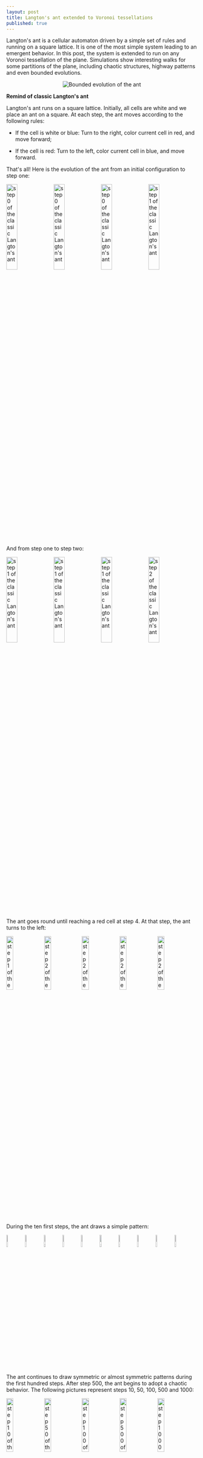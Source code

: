 ```yaml
---
layout: post
title: Langton's ant extended to Voronoi tessellations
published: true
---
```


Langton's ant is a cellular automaton driven by a simple set of rules and running on a square lattice. It is one of the most simple system leading to an emergent behavior. In this post, the system is extended to run on any Voronoi tessellation of the plane. Simulations show interesting walks for some partitions of the plane, including chaotic structures, highway patterns and even bounded evolutions.

<center><img src="../images/2016-12-11-Langton-Voronoi/intro.png" alt="Bounded evolution of the ant"/></center>




**Remind of classic Langton's ant**

Langton's ant runs on a square lattice. Initially, all cells are white and we place an ant on a square. At each step, the ant moves according to the following rules:

* If the cell is white or blue: Turn to the right, color current cell in red, and move forward;

* If the cell is red: Turn to the left, color current cell in blue, and move forward.

That's all! 
Here is the evolution of the ant from an initial configuration to step one:

<img src="../images/2016-12-11-Langton-Voronoi/with_ant/iter_0_0.png" alt="step 0 of the classic Langton's ant" width="24%"/>
<img src="../images/2016-12-11-Langton-Voronoi/with_ant/iter_0_1.png" alt="step 0 of the classic Langton's ant" width="24%"/>
<img src="../images/2016-12-11-Langton-Voronoi/with_ant/iter_0_2.png" alt="step 0 of the classic Langton's ant" width="24%"/>
<img src="../images/2016-12-11-Langton-Voronoi/with_ant/iter_1_0.png" alt="step 1 of the classic Langton's ant" width="24%"/>

And from step one to step two:

<img src="../images/2016-12-11-Langton-Voronoi/with_ant/iter_1_0.png" alt="step 1 of the classic Langton's ant" width="24%"/>
<img src="../images/2016-12-11-Langton-Voronoi/with_ant/iter_1_1.png" alt="step 1 of the classic Langton's ant" width="24%"/>
<img src="../images/2016-12-11-Langton-Voronoi/with_ant/iter_1_2.png" alt="step 1 of the classic Langton's ant" width="24%"/>
<img src="../images/2016-12-11-Langton-Voronoi/with_ant/iter_2_0.png" alt="step 2 of the classic Langton's ant" width="24%"/>

The ant goes round until reaching a red cell at step 4. At that step, the ant turns to the left:

<img src="../images/2016-12-11-Langton-Voronoi/with_ant/iter_1_0.png" alt="step 1 of the classic Langton's ant" width="19%"/>
<img src="../images/2016-12-11-Langton-Voronoi/with_ant/iter_2_0.png" alt="step 2 of the classic Langton's ant" width="19%"/>
<img src="../images/2016-12-11-Langton-Voronoi/with_ant/iter_3_0.png" alt="step 2 of the classic Langton's ant" width="19%"/>
<img src="../images/2016-12-11-Langton-Voronoi/with_ant/iter_4_0.png" alt="step 2 of the classic Langton's ant" width="19%"/>
<img src="../images/2016-12-11-Langton-Voronoi/with_ant/iter_5_0.png" alt="step 2 of the classic Langton's ant" width="19%"/>

During the ten first steps, the ant draws a simple pattern: 

<img src="../images/2016-12-11-Langton-Voronoi/classic/iter_1.png" alt="step 1 of the classic Langton's ant" width="9%"/>
<img src="../images/2016-12-11-Langton-Voronoi/classic/iter_2.png" alt="step 2 of the classic Langton's ant" width="9%"/>
<img src="../images/2016-12-11-Langton-Voronoi/classic/iter_3.png" alt="step 3 of the classic Langton's ant" width="9%"/>
<img src="../images/2016-12-11-Langton-Voronoi/classic/iter_4.png" alt="step 4 of the classic Langton's ant" width="9%"/>
<img src="../images/2016-12-11-Langton-Voronoi/classic/iter_5.png" alt="step 5 of the classic Langton's ant" width="9%"/>
<img src="../images/2016-12-11-Langton-Voronoi/classic/iter_6.png" alt="step 6 of the classic Langton's ant" width="9%"/>
<img src="../images/2016-12-11-Langton-Voronoi/classic/iter_7.png" alt="step 7 of the classic Langton's ant" width="9%"/>
<img src="../images/2016-12-11-Langton-Voronoi/classic/iter_8.png" alt="step 8 of the classic Langton's ant" width="9%"/>
<img src="../images/2016-12-11-Langton-Voronoi/classic/iter_9.png" alt="step 9 of the classic Langton's ant" width="9%"/>
<img src="../images/2016-12-11-Langton-Voronoi/classic/iter_10.png" alt="step 10 of the classic Langton's ant" width="9%"/>

The ant continues to draw symmetric or almost symmetric patterns during the first hundred steps. After step 500, the ant begins to adopt a chaotic behavior. The following pictures represent steps 10, 50, 100, 500 and 1000:

<img src="../images/2016-12-11-Langton-Voronoi/classic/iter_10_smaller.png" alt="step 10 of the classic Langton's ant" width="19%"/>
<img src="../images/2016-12-11-Langton-Voronoi/classic/iter_50.png" alt="step 50 of the classic Langton's ant" width="19%"/>
<img src="../images/2016-12-11-Langton-Voronoi/classic/iter_100.png" alt="step 100 of the classic Langton's ant" width="19%"/>
<img src="../images/2016-12-11-Langton-Voronoi/classic/iter_500.png" alt="step 500 of the classic Langton's ant" width="19%"/>
<img src="../images/2016-12-11-Langton-Voronoi/classic/iter_1000.png" alt="step 1000 of the classic Langton's ant" width="19%"/>

This chaotic behavior continues during ten thousand steps. After that, the ant starts building a regular pattern of 104 steps called "highway" and walking to infinity. The following pictures represent steps 1000, 5000, 10000 and 11565:

<img src="../images/2016-12-11-Langton-Voronoi/classic/iter_1000_smaller.png" alt="step 1000 of the classic Langton's ant" width="24%"/>
<img src="../images/2016-12-11-Langton-Voronoi/classic/iter_5000.png" alt="step 5000 of the classic Langton's ant" width="24%"/>
<img src="../images/2016-12-11-Langton-Voronoi/classic/iter_10000.png" alt="step 10000 of the classic Langton's ant" width="24%"/>
<img src="../images/2016-12-11-Langton-Voronoi/classic/iter_11566.png" alt="step 11565 of the classic Langton's ant" width="24%"/>

**Extension to Voronoi tesselations**

Given a finite set of points of the plane, we apply a <a href="https://en.wikipedia.org/wiki/Voronoi_diagram" target="_blank">Voronoi teselation</a> with Euclidian distance. We obtain a partition of this plane into convex polygonal cells.

Each cell can have a more than four edges, which means more possible directions. We define the following ones: backward (B), starboard (S), right (R), forward (F), left (L), and port (P). When the cell is a pentagon or an octagon, we obtain respectively:

&nbsp;&nbsp;&nbsp;&nbsp;&nbsp;&nbsp;&nbsp;&nbsp;&nbsp;&nbsp;&nbsp;
<img src="../images/2016-12-11-Langton-Voronoi/ink/5.svg" alt="Rule explanations on a pentagon" width="35%"/>
&nbsp;&nbsp;&nbsp;&nbsp;&nbsp;&nbsp;&nbsp;&nbsp;&nbsp;&nbsp;&nbsp;
&nbsp;&nbsp;&nbsp;&nbsp;&nbsp;&nbsp;
<img src="../images/2016-12-11-Langton-Voronoi/ink/8.svg" alt="Rule explanations on an octagon" width="35%"/>

Here is the definition for a general polygon. Given previous cell and current cell, we obtain the direction of the ant (red arrow) and of the last edge crossed (bold edge). Relative to this direction, we number edges from 1 to E (where E is the number of edges of the current cell). B is edge 1; S is edge 2; R is the median edge minus one; F is only defined for even polygons and is the median edge; L is the median edge plus one; P is the last edge. 



For example, each cell of the classic Langton's ant is driven by alterning "going right" (R) and "going left" (L). We summarize this scheme using the word RL. Note that in this case, since each cell has four edges, the rules SP, RL, SR and SL are all identical.




**Nine trajectories for each rule**

For each simulation of a trajectory, we sample 5000 points in a unit square from uniform distribution; Obtain a Voronoi tessellation from them; Define an initial configuration of the ant; And compute evolution during 1000 steps (or until reaching a border of the area).

We plot 9 pictures for each rule SP, RL, SR and SL. Each picture represents the state after the evolution. Those pictures help to understand the different kind of behavior of the ant.

*Evolution with SP rule*

The ant circles forward and draws snake patterns. Cells where the ant has traveled are all in blue, except for the initial cell and for the last cells.

<img src="../images/2016-12-11-Langton-Voronoi/SP/5000_seed_10_1000.png" alt="1000 iterations with SP rule" width="32%"/>
<img src="../images/2016-12-11-Langton-Voronoi/SP/5000_seed_11_1000.png" alt="1000 iterations with SP rule" width="32%"/>
<img src="../images/2016-12-11-Langton-Voronoi/SP/5000_seed_23_1000.png" alt="1000 iterations with SP rule" width="32%"/>

<img src="../images/2016-12-11-Langton-Voronoi/SP/5000_seed_67_1000.png" alt="1000 iterations with SP rule" width="32%"/>
<img src="../images/2016-12-11-Langton-Voronoi/SP/5000_seed_57_1000.png" alt="1000 iterations with SP rule" width="32%"/>
<img src="../images/2016-12-11-Langton-Voronoi/SP/5000_seed_70_390.png" alt="1000 iterations with SP rule" width="32%"/>

<img src="../images/2016-12-11-Langton-Voronoi/SP/5000_seed_94_1000.png" alt="1000 iterations with SP rule" width="32%"/>
<img src="../images/2016-12-11-Langton-Voronoi/SP/5000_seed_88_1000.png" alt="1000 iterations with SP rule" width="32%"/>
<img src="../images/2016-12-11-Langton-Voronoi/SP/5000_seed_80_1000.png" alt="1000 iterations with SP rule" width="32%"/>

*Evolution with RL rule*

The ant initially makes circles and builds complex patterns (in red), before to backtrack a large part of the trajectory (in blue). This is caused by the symmetry between direction R and L, and can be shown through the large areas in red and blue.

<img src="../images/2016-12-11-Langton-Voronoi/RL/5000_seed_11_1000.png" alt="1000 iterations with RL rule" width="32%"/>
<img src="../images/2016-12-11-Langton-Voronoi/RL/5000_seed_12_1000.png" alt="1000 iterations with RL rule" width="32%"/>
<img src="../images/2016-12-11-Langton-Voronoi/RL/5000_seed_23_1000.png" alt="1000 iterations with RL rule" width="32%"/>

<img src="../images/2016-12-11-Langton-Voronoi/RL/5000_seed_66_1000.png" alt="1000 iterations with RL rule" width="32%"/>
<img src="../images/2016-12-11-Langton-Voronoi/RL/5000_seed_100_1000.png" alt="1000 iterations with RL rule" width="32%"/>
<img src="../images/2016-12-11-Langton-Voronoi/RL/5000_seed_67_1000.png" alt="1000 iterations with RL rule" width="32%"/>

<img src="../images/2016-12-11-Langton-Voronoi/RL/5000_seed_69_1000.png" alt="1000 iterations with RL rule" width="32%"/>
<img src="../images/2016-12-11-Langton-Voronoi/RL/5000_seed_72_1000.png" alt="1000 iterations with RL rule" width="32%"/>
<img src="../images/2016-12-11-Langton-Voronoi/RL/5000_seed_81_1000.png" alt="1000 iterations with RL rule" width="32%"/>

*Evolution with SR rule*

The ant really wants to turn to starboard, but makes a lot of chaotic circles, generally in an increasing area.

<img src="../images/2016-12-11-Langton-Voronoi/SR/5000_seed_7_1000.png" alt="1000 iterations with SR rule" width="32%"/>
<img src="../images/2016-12-11-Langton-Voronoi/SR/5000_seed_14_1000.png" alt="1000 iterations with SR rule" width="32%"/>
<img src="../images/2016-12-11-Langton-Voronoi/SR/5000_seed_27_1000.png" alt="1000 iterations with SR rule" width="32%"/>

<img src="../images/2016-12-11-Langton-Voronoi/SR/5000_seed_33_1000.png" alt="1000 iterations with SR rule" width="32%"/>
<img src="../images/2016-12-11-Langton-Voronoi/SR/5000_seed_57_1000.png" alt="1000 iterations with SR rule" width="32%"/>
<img src="../images/2016-12-11-Langton-Voronoi/SR/5000_seed_83_1000.png" alt="1000 iterations with SR rule" width="32%"/>

<img src="../images/2016-12-11-Langton-Voronoi/SR/5000_seed_84_1000.png" alt="1000 iterations with SR rule" width="32%"/>
<img src="../images/2016-12-11-Langton-Voronoi/SR/5000_seed_38_1000.png" alt="1000 iterations with SR rule" width="32%"/>
<img src="../images/2016-12-11-Langton-Voronoi/SR/5000_seed_96_1000.png" alt="1000 iterations with SR rule" width="32%"/>

*Evolution with SL rule*

The rule is asymmetric but keeps balance between moving to the left and to the right. Pictures show chaotic trajectories.

<img src="../images/2016-12-11-Langton-Voronoi/SL/5000_seed_1_1000.png" alt="1000 iterations with SL rule" width="32%"/>
<img src="../images/2016-12-11-Langton-Voronoi/SL/5000_seed_2_1000.png" alt="1000 iterations with SL rule" width="32%"/>
<img src="../images/2016-12-11-Langton-Voronoi/SL/5000_seed_3_1000.png" alt="1000 iterations with SL rule" width="32%"/>

<img src="../images/2016-12-11-Langton-Voronoi/SL/5000_seed_10_1000.png" alt="1000 iterations with SL rule" width="32%"/>
<img src="../images/2016-12-11-Langton-Voronoi/SL/5000_seed_14_1000.png" alt="1000 iterations with SL rule" width="32%"/>
<img src="../images/2016-12-11-Langton-Voronoi/SL/5000_seed_23_1000.png" alt="1000 iterations with SL rule" width="32%"/>

<img src="../images/2016-12-11-Langton-Voronoi/SL/5000_seed_72_1000.png" alt="1000 iterations with SL rule" width="32%"/>
<img src="../images/2016-12-11-Langton-Voronoi/SL/5000_seed_94_1000.png" alt="1000 iterations with SL rule" width="32%"/>
<img src="../images/2016-12-11-Langton-Voronoi/SL/5000_seed_95_1000.png" alt="1000 iterations with SL rule" width="32%"/>

**Nine trajectories for each rule with translated tesselations**

To simulate regular tilings, we sample a limited number of points in a unit square, translate these points in all directions, and obtain a Voronoi tessellation from them. Then we proceed as in the last section. Trajectories exhibit three kinds of behavior: chaotic structures, highway patterns and bounded evolutions.

*Evolution with SP rule and a translated tesselation*

<img src="../images/2016-12-11-Langton-Voronoi/translated_SP/11_seed_1.png" alt="1000 iterations with SP rule" width="32%"/>
<img src="../images/2016-12-11-Langton-Voronoi/translated_SP/11_seed_8.png" alt="1000 iterations with SP rule" width="32%"/>
<img src="../images/2016-12-11-Langton-Voronoi/translated_SP/11_seed_12.png" alt="1000 iterations with SP rule" width="32%"/>

<img src="../images/2016-12-11-Langton-Voronoi/translated_SP/11_seed_25.png" alt="1000 iterations with SP rule" width="32%"/>
<img src="../images/2016-12-11-Langton-Voronoi/translated_SP/12_seed_4.png" alt="1000 iterations with SP rule" width="32%"/>
<img src="../images/2016-12-11-Langton-Voronoi/translated_SP/11_seed_38.png" alt="1000 iterations with SP rule" width="32%"/>

<img src="../images/2016-12-11-Langton-Voronoi/translated_SP/11_seed_74.png" alt="1000 iterations with SP rule" width="32%"/>
<img src="../images/2016-12-11-Langton-Voronoi/translated_SP/11_seed_76.png" alt="1000 iterations with SP rule" width="32%"/>
<img src="../images/2016-12-11-Langton-Voronoi/translated_SP/11_seed_81.png" alt="1000 iterations with SP rule" width="32%"/>

*Evolution with RL rule and a translated tesselation*

<img src="../images/2016-12-11-Langton-Voronoi/translated_RL/11_seed_1.png" alt="1000 iterations with RL rule" width="32%"/>
<img src="../images/2016-12-11-Langton-Voronoi/translated_RL/11_seed_2.png" alt="1000 iterations with RL rule" width="32%"/>
<img src="../images/2016-12-11-Langton-Voronoi/translated_RL/11_seed_3.png" alt="1000 iterations with RL rule" width="32%"/>

<img src="../images/2016-12-11-Langton-Voronoi/translated_RL/11_seed_4.png" alt="1000 iterations with RL rule" width="32%"/>
<img src="../images/2016-12-11-Langton-Voronoi/translated_RL/11_seed_99.png" alt="1000 iterations with RL rule" width="32%"/>
<img src="../images/2016-12-11-Langton-Voronoi/translated_RL/11_seed_5.png" alt="1000 iterations with RL rule" width="32%"/>

<img src="../images/2016-12-11-Langton-Voronoi/translated_RL/11_seed_91.png" alt="1000 iterations with RL rule" width="32%"/>
<img src="../images/2016-12-11-Langton-Voronoi/translated_RL/11_seed_85.png" alt="1000 iterations with RL rule" width="32%"/>
<img src="../images/2016-12-11-Langton-Voronoi/translated_RL/11_seed_72.png" alt="1000 iterations with RL rule" width="32%"/>

*Evolution with SR rule and a translated tesselation*

<img src="../images/2016-12-11-Langton-Voronoi/translated_SR/11_seed_4.png" alt="1000 iterations with SR rule" width="32%"/>
<img src="../images/2016-12-11-Langton-Voronoi/translated_SR/11_seed_19.png" alt="1000 iterations with SR rule" width="32%"/>
<img src="../images/2016-12-11-Langton-Voronoi/translated_SR/11_seed_20.png" alt="1000 iterations with SR rule" width="32%"/>

<img src="../images/2016-12-11-Langton-Voronoi/translated_SR/11_seed_66.png" alt="1000 iterations with SR rule" width="32%"/>
<img src="../images/2016-12-11-Langton-Voronoi/translated_SR/11_seed_54.png" alt="1000 iterations with SR rule" width="32%"/>
<img src="../images/2016-12-11-Langton-Voronoi/translated_SR/11_seed_88.png" alt="1000 iterations with SR rule" width="32%"/>

<img src="../images/2016-12-11-Langton-Voronoi/translated_SR/11_seed_93.png" alt="1000 iterations with SR rule" width="32%"/>
<img src="../images/2016-12-11-Langton-Voronoi/translated_SR/11_seed_67.png" alt="1000 iterations with SR rule" width="32%"/>
<img src="../images/2016-12-11-Langton-Voronoi/translated_SR/11_seed_73.png" alt="1000 iterations with SR rule" width="32%"/>

*Evolution with SL rule and a translated tesselation*

<img src="../images/2016-12-11-Langton-Voronoi/translated_SL/11_seed_2.png" alt="1000 iterations with SL rule" width="32%"/>
<img src="../images/2016-12-11-Langton-Voronoi/translated_SL/11_seed_24.png" alt="1000 iterations with SL rule" width="32%"/>
<img src="../images/2016-12-11-Langton-Voronoi/translated_SL/11_seed_41.png" alt="1000 iterations with SL rule" width="32%"/>

<img src="../images/2016-12-11-Langton-Voronoi/translated_SL/11_seed_39.png" alt="1000 iterations with SL rule" width="32%"/>
<img src="../images/2016-12-11-Langton-Voronoi/translated_SL/11_seed_36.png" alt="1000 iterations with SL rule" width="32%"/>
<img src="../images/2016-12-11-Langton-Voronoi/translated_SL/11_seed_49.png" alt="1000 iterations with SL rule" width="32%"/>

<img src="../images/2016-12-11-Langton-Voronoi/translated_SL/11_seed_96.png" alt="1000 iterations with SL rule" width="32%"/>
<img src="../images/2016-12-11-Langton-Voronoi/translated_SL/11_seed_89.png" alt="1000 iterations with SL rule" width="32%"/>
<img src="../images/2016-12-11-Langton-Voronoi/translated_SL/11_seed_98.png" alt="1000 iterations with SL rule" width="32%"/>

**A bounded trajectory with a period of 48 steps**

After computing trajectories for a lot of tilings, we observe that some evolutions are bounded. 

The following example is the smallest bounded trajectory obtained until now with the rule SP. It has a period of 48 steps, so it is called "SP48". It can be reduced to a graph with 20 vertices, 30 edges and 12 faces... Are there any name for this particular dodecahedron?
Here are the 50 first steps from 1 to 50 (there are some small edges):

<img src="../images/2016-12-11-Langton-Voronoi/bounded_SP_48_smaller/234_1.png" alt="Bounded with SP" width="19%"/>
<img src="../images/2016-12-11-Langton-Voronoi/bounded_SP_48_smaller/234_2.png" alt="Bounded with SP" width="19%"/>
<img src="../images/2016-12-11-Langton-Voronoi/bounded_SP_48_smaller/234_3.png" alt="Bounded with SP" width="19%"/>
<img src="../images/2016-12-11-Langton-Voronoi/bounded_SP_48_smaller/234_4.png" alt="Bounded with SP" width="19%"/>
<img src="../images/2016-12-11-Langton-Voronoi/bounded_SP_48_smaller/234_5.png" alt="Bounded with SP" width="19%"/>

<img src="../images/2016-12-11-Langton-Voronoi/bounded_SP_48_smaller/234_6.png" alt="Bounded with SP" width="19%"/>
<img src="../images/2016-12-11-Langton-Voronoi/bounded_SP_48_smaller/234_7.png" alt="Bounded with SP" width="19%"/>
<img src="../images/2016-12-11-Langton-Voronoi/bounded_SP_48_smaller/234_8.png" alt="Bounded with SP" width="19%"/>
<img src="../images/2016-12-11-Langton-Voronoi/bounded_SP_48_smaller/234_9.png" alt="Bounded with SP" width="19%"/>
<img src="../images/2016-12-11-Langton-Voronoi/bounded_SP_48_smaller/234_10.png" alt="Bounded with SP" width="19%"/>

<img src="../images/2016-12-11-Langton-Voronoi/bounded_SP_48_smaller/234_11.png" alt="Bounded with SP" width="19%"/>
<img src="../images/2016-12-11-Langton-Voronoi/bounded_SP_48_smaller/234_12.png" alt="Bounded with SP" width="19%"/>
<img src="../images/2016-12-11-Langton-Voronoi/bounded_SP_48_smaller/234_13.png" alt="Bounded with SP" width="19%"/>
<img src="../images/2016-12-11-Langton-Voronoi/bounded_SP_48_smaller/234_14.png" alt="Bounded with SP" width="19%"/>
<img src="../images/2016-12-11-Langton-Voronoi/bounded_SP_48_smaller/234_15.png" alt="Bounded with SP" width="19%"/>

<img src="../images/2016-12-11-Langton-Voronoi/bounded_SP_48_smaller/234_16.png" alt="Bounded with SP" width="19%"/>
<img src="../images/2016-12-11-Langton-Voronoi/bounded_SP_48_smaller/234_17.png" alt="Bounded with SP" width="19%"/>
<img src="../images/2016-12-11-Langton-Voronoi/bounded_SP_48_smaller/234_18.png" alt="Bounded with SP" width="19%"/>
<img src="../images/2016-12-11-Langton-Voronoi/bounded_SP_48_smaller/234_19.png" alt="Bounded with SP" width="19%"/>
<img src="../images/2016-12-11-Langton-Voronoi/bounded_SP_48_smaller/234_20.png" alt="Bounded with SP" width="19%"/>

<img src="../images/2016-12-11-Langton-Voronoi/bounded_SP_48_smaller/234_21.png" alt="Bounded with SP" width="19%"/>
<img src="../images/2016-12-11-Langton-Voronoi/bounded_SP_48_smaller/234_22.png" alt="Bounded with SP" width="19%"/>
<img src="../images/2016-12-11-Langton-Voronoi/bounded_SP_48_smaller/234_23.png" alt="Bounded with SP" width="19%"/>
<img src="../images/2016-12-11-Langton-Voronoi/bounded_SP_48_smaller/234_24.png" alt="Bounded with SP" width="19%"/>
<img src="../images/2016-12-11-Langton-Voronoi/bounded_SP_48_smaller/234_25.png" alt="Bounded with SP" width="19%"/>

<img src="../images/2016-12-11-Langton-Voronoi/bounded_SP_48_smaller/234_26.png" alt="Bounded with SP" width="19%"/>
<img src="../images/2016-12-11-Langton-Voronoi/bounded_SP_48_smaller/234_27.png" alt="Bounded with SP" width="19%"/>
<img src="../images/2016-12-11-Langton-Voronoi/bounded_SP_48_smaller/234_28.png" alt="Bounded with SP" width="19%"/>
<img src="../images/2016-12-11-Langton-Voronoi/bounded_SP_48_smaller/234_29.png" alt="Bounded with SP" width="19%"/>
<img src="../images/2016-12-11-Langton-Voronoi/bounded_SP_48_smaller/234_30.png" alt="Bounded with SP" width="19%"/>

<img src="../images/2016-12-11-Langton-Voronoi/bounded_SP_48_smaller/234_31.png" alt="Bounded with SP" width="19%"/>
<img src="../images/2016-12-11-Langton-Voronoi/bounded_SP_48_smaller/234_32.png" alt="Bounded with SP" width="19%"/>
<img src="../images/2016-12-11-Langton-Voronoi/bounded_SP_48_smaller/234_33.png" alt="Bounded with SP" width="19%"/>
<img src="../images/2016-12-11-Langton-Voronoi/bounded_SP_48_smaller/234_34.png" alt="Bounded with SP" width="19%"/>
<img src="../images/2016-12-11-Langton-Voronoi/bounded_SP_48_smaller/234_35.png" alt="Bounded with SP" width="19%"/>

<img src="../images/2016-12-11-Langton-Voronoi/bounded_SP_48_smaller/234_36.png" alt="Bounded with SP" width="19%"/>
<img src="../images/2016-12-11-Langton-Voronoi/bounded_SP_48_smaller/234_37.png" alt="Bounded with SP" width="19%"/>
<img src="../images/2016-12-11-Langton-Voronoi/bounded_SP_48_smaller/234_38.png" alt="Bounded with SP" width="19%"/>
<img src="../images/2016-12-11-Langton-Voronoi/bounded_SP_48_smaller/234_39.png" alt="Bounded with SP" width="19%"/>
<img src="../images/2016-12-11-Langton-Voronoi/bounded_SP_48_smaller/234_40.png" alt="Bounded with SP" width="19%"/>

<img src="../images/2016-12-11-Langton-Voronoi/bounded_SP_48_smaller/234_41.png" alt="Bounded with SP" width="19%"/>
<img src="../images/2016-12-11-Langton-Voronoi/bounded_SP_48_smaller/234_42.png" alt="Bounded with SP" width="19%"/>
<img src="../images/2016-12-11-Langton-Voronoi/bounded_SP_48_smaller/234_43.png" alt="Bounded with SP" width="19%"/>
<img src="../images/2016-12-11-Langton-Voronoi/bounded_SP_48_smaller/234_44.png" alt="Bounded with SP" width="19%"/>
<img src="../images/2016-12-11-Langton-Voronoi/bounded_SP_48_smaller/234_45.png" alt="Bounded with SP" width="19%"/>

<img src="../images/2016-12-11-Langton-Voronoi/bounded_SP_48_smaller/234_46.png" alt="Bounded with SP" width="19%"/>
<img src="../images/2016-12-11-Langton-Voronoi/bounded_SP_48_smaller/234_47.png" alt="Bounded with SP" width="19%"/>
<img src="../images/2016-12-11-Langton-Voronoi/bounded_SP_48_smaller/234_48.png" alt="Bounded with SP" width="19%"/>
<img src="../images/2016-12-11-Langton-Voronoi/bounded_SP_48_smaller/234_49.png" alt="Bounded with SP" width="19%"/>
<img src="../images/2016-12-11-Langton-Voronoi/bounded_SP_48_smaller/234_50.png" alt="Bounded with SP" width="19%"/>

I like the previous version of SP48 because some figures appear such as a turtle, a pelican and a dog (can you see them?). However, some edges are small to check. Here is a clear version of SP48.

<img src="../images/2016-12-11-Langton-Voronoi/bounded_SP_48_circled/1.png" alt="Bounded with SP" width="9%"/>
<img src="../images/2016-12-11-Langton-Voronoi/bounded_SP_48_circled/2.png" alt="Bounded with SP" width="9%"/>
<img src="../images/2016-12-11-Langton-Voronoi/bounded_SP_48_circled/3.png" alt="Bounded with SP" width="9%"/>
<img src="../images/2016-12-11-Langton-Voronoi/bounded_SP_48_circled/4.png" alt="Bounded with SP" width="9%"/>
<img src="../images/2016-12-11-Langton-Voronoi/bounded_SP_48_circled/5.png" alt="Bounded with SP" width="9%"/>
<img src="../images/2016-12-11-Langton-Voronoi/bounded_SP_48_circled/6.png" alt="Bounded with SP" width="9%"/>
<img src="../images/2016-12-11-Langton-Voronoi/bounded_SP_48_circled/7.png" alt="Bounded with SP" width="9%"/>
<img src="../images/2016-12-11-Langton-Voronoi/bounded_SP_48_circled/8.png" alt="Bounded with SP" width="9%"/>
<img src="../images/2016-12-11-Langton-Voronoi/bounded_SP_48_circled/9.png" alt="Bounded with SP" width="9%"/>
<img src="../images/2016-12-11-Langton-Voronoi/bounded_SP_48_circled/10.png" alt="Bounded with SP" width="9%"/>

<img src="../images/2016-12-11-Langton-Voronoi/bounded_SP_48_circled/11.png" alt="Bounded with SP" width="9%"/>
<img src="../images/2016-12-11-Langton-Voronoi/bounded_SP_48_circled/12.png" alt="Bounded with SP" width="9%"/>
<img src="../images/2016-12-11-Langton-Voronoi/bounded_SP_48_circled/13.png" alt="Bounded with SP" width="9%"/>
<img src="../images/2016-12-11-Langton-Voronoi/bounded_SP_48_circled/14.png" alt="Bounded with SP" width="9%"/>
<img src="../images/2016-12-11-Langton-Voronoi/bounded_SP_48_circled/15.png" alt="Bounded with SP" width="9%"/>
<img src="../images/2016-12-11-Langton-Voronoi/bounded_SP_48_circled/16.png" alt="Bounded with SP" width="9%"/>
<img src="../images/2016-12-11-Langton-Voronoi/bounded_SP_48_circled/17.png" alt="Bounded with SP" width="9%"/>
<img src="../images/2016-12-11-Langton-Voronoi/bounded_SP_48_circled/18.png" alt="Bounded with SP" width="9%"/>
<img src="../images/2016-12-11-Langton-Voronoi/bounded_SP_48_circled/19.png" alt="Bounded with SP" width="9%"/>
<img src="../images/2016-12-11-Langton-Voronoi/bounded_SP_48_circled/20.png" alt="Bounded with SP" width="9%"/>

<img src="../images/2016-12-11-Langton-Voronoi/bounded_SP_48_circled/21.png" alt="Bounded with SP" width="9%"/>
<img src="../images/2016-12-11-Langton-Voronoi/bounded_SP_48_circled/22.png" alt="Bounded with SP" width="9%"/>
<img src="../images/2016-12-11-Langton-Voronoi/bounded_SP_48_circled/23.png" alt="Bounded with SP" width="9%"/>
<img src="../images/2016-12-11-Langton-Voronoi/bounded_SP_48_circled/24.png" alt="Bounded with SP" width="9%"/>
<img src="../images/2016-12-11-Langton-Voronoi/bounded_SP_48_circled/25.png" alt="Bounded with SP" width="9%"/>
<img src="../images/2016-12-11-Langton-Voronoi/bounded_SP_48_circled/26.png" alt="Bounded with SP" width="9%"/>
<img src="../images/2016-12-11-Langton-Voronoi/bounded_SP_48_circled/27.png" alt="Bounded with SP" width="9%"/>
<img src="../images/2016-12-11-Langton-Voronoi/bounded_SP_48_circled/28.png" alt="Bounded with SP" width="9%"/>
<img src="../images/2016-12-11-Langton-Voronoi/bounded_SP_48_circled/29.png" alt="Bounded with SP" width="9%"/>
<img src="../images/2016-12-11-Langton-Voronoi/bounded_SP_48_circled/30.png" alt="Bounded with SP" width="9%"/>

<img src="../images/2016-12-11-Langton-Voronoi/bounded_SP_48_circled/31.png" alt="Bounded with SP" width="9%"/>
<img src="../images/2016-12-11-Langton-Voronoi/bounded_SP_48_circled/32.png" alt="Bounded with SP" width="9%"/>
<img src="../images/2016-12-11-Langton-Voronoi/bounded_SP_48_circled/33.png" alt="Bounded with SP" width="9%"/>
<img src="../images/2016-12-11-Langton-Voronoi/bounded_SP_48_circled/34.png" alt="Bounded with SP" width="9%"/>
<img src="../images/2016-12-11-Langton-Voronoi/bounded_SP_48_circled/35.png" alt="Bounded with SP" width="9%"/>
<img src="../images/2016-12-11-Langton-Voronoi/bounded_SP_48_circled/36.png" alt="Bounded with SP" width="9%"/>
<img src="../images/2016-12-11-Langton-Voronoi/bounded_SP_48_circled/37.png" alt="Bounded with SP" width="9%"/>
<img src="../images/2016-12-11-Langton-Voronoi/bounded_SP_48_circled/38.png" alt="Bounded with SP" width="9%"/>
<img src="../images/2016-12-11-Langton-Voronoi/bounded_SP_48_circled/39.png" alt="Bounded with SP" width="9%"/>
<img src="../images/2016-12-11-Langton-Voronoi/bounded_SP_48_circled/40.png" alt="Bounded with SP" width="9%"/>

<img src="../images/2016-12-11-Langton-Voronoi/bounded_SP_48_circled/41.png" alt="Bounded with SP" width="9%"/>
<img src="../images/2016-12-11-Langton-Voronoi/bounded_SP_48_circled/42.png" alt="Bounded with SP" width="9%"/>
<img src="../images/2016-12-11-Langton-Voronoi/bounded_SP_48_circled/43.png" alt="Bounded with SP" width="9%"/>
<img src="../images/2016-12-11-Langton-Voronoi/bounded_SP_48_circled/44.png" alt="Bounded with SP" width="9%"/>
<img src="../images/2016-12-11-Langton-Voronoi/bounded_SP_48_circled/45.png" alt="Bounded with SP" width="9%"/>
<img src="../images/2016-12-11-Langton-Voronoi/bounded_SP_48_circled/46.png" alt="Bounded with SP" width="9%"/>
<img src="../images/2016-12-11-Langton-Voronoi/bounded_SP_48_circled/47.png" alt="Bounded with SP" width="9%"/>
<img src="../images/2016-12-11-Langton-Voronoi/bounded_SP_48_circled/48.png" alt="Bounded with SP" width="9%"/>
<img src="../images/2016-12-11-Langton-Voronoi/bounded_SP_48_circled/49.png" alt="Bounded with SP" width="9%"/>
<img src="../images/2016-12-11-Langton-Voronoi/bounded_SP_48_circled/50.png" alt="Bounded with SP" width="9%"/>

Some questions arise from this example: Can we get a number of steps lower than 48 for this rule? Can we get a bounded trajectory for all rules?

**Front cover images**

Front set of pictures shows a bounded trajectory describing a ring, computed with rule SP and plotted at steps 1, 10, 20, ..., 90, 100, 200, ..., 500.

**References**
- I discovered Langton's ant from <a href="https://www.youtube.com/watch?v=qZRYGxF6D3w" target="_blank">this nice video of David Louapre (in French)</a>
- Experience hexagonal Langton's ant online in <a href="https://brtmr.de/2015/10/05/hexadecimal-langtons-ant-2.html" target="_blank">this post of Bastian Reitemeier</a>. I took the same notations to name the directions.
- Code and outputs are available <a href="https://github.com/ahstat/langton-voronoi" target="_blank">on my github</a>
- <a href="https://en.wikipedia.org/wiki/Langton%27s_ant" target="_blank">Wikipedia page</a> describing Langton's ant and some extensions.

